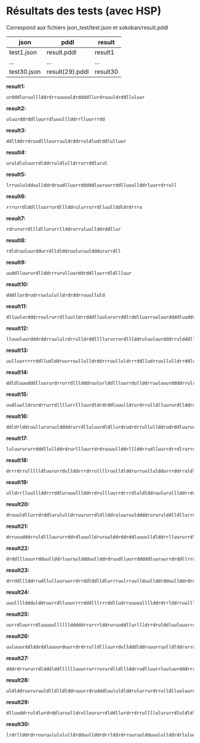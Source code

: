 # Résultats des tests (avec HSP)

Correspond aux fichiers json_test/test.json et sokoban/result.pddl

| json        | pddl            | result   |
|-------------|-----------------|----------|
| test1.json  | result.pddl     | result1  |
| ...         | ...             | ...      |
| test30.json | result(29).pddl | result30 |

**result1:**

	urdddluruulllddrdrruuuuuldrddddllurdruuuldrddlluluur  
**result2:**

	uluurddrddlluurrdluuulllddrrlluurrrdd  
**result3:**

	ddllddrrdruudllluurruuldrddrruldludrddlulluur  
**result4:**

	uruldluluurrdlddrruldlulldrrurrddlurul  
**result5:**

	lrruululdduullddrdruudlluurrdddddluuruurrddlluuullddrluurrdrrull  
**result6:**

	rrrurrdlddllluurrurdlllddrulurrurrdlluullddldrdrrru  
**result7:**

	rdrururrdllldllururrllddrurruluullddrddllur  
**result8:**

	rdldruuluurddurrdlldlddruuluruuldddururrdll  
**result9:**

	uuddlluururdllddrrrurulluurddrddlluurrdldllluur  
**result10:**

	dddllurdrudrruulululldrdrddrruuulluld  
**result11:**

	dlluulurdddrruulrurrdlluulldrrdddlluulururrddlrddlluurruuluurddddluuddrrrulldllddrrudlluurrurrdlluulldrrdddlluulururruuld  
**result12:**

	lluuuluurdddrddrruululrdrrulldrddllllururrurdlllddruluuluurdddrruldddllurdruluuluurddddrdluuurdrurrdllulldddrrru  
**result13:**

	uulluurrrrrddlludlddruurruullulldrddrrruulluldrrrddlludrruullulldrrddlurdddluuruuulldlddrrlluururrdddrruulrddlllddru  
**result14:**

	ddldluuudddlluururdrrurrdllldddruulurlddllluurrdullddrruuluuurddddrrulrdddluluullddrruuluurdddurrurrdl  
**result15:**

	uudluulldrurdrrurrdllllurrllluurdldrdrddluuulldrurdrrulldlluururdllddruruuldrddrddluurrrrul
**result16:**

	ddldrlddruullururuulddddrurrdlluluurdldllurdrudrdrrullullddrudrddluururrdluldllurrulddddruuluuruuld
**result17:**

	luluurururrdddllullddrdrurllluurrdrdruuuullddrlllddrrudlluurrdrrdlrurrdllulluuurrddldlullddrdruurrdrrullullddrurrdluuuullddd
**result18:**

	drrrdrrullllldluururrdullddrrrdrrullllruulldlddrurruullulddurrrddrruldllluluurdrrurddrddlullldlurrrudrrululdrdl
**result19:**

	ulldrrlluulllddrrrddluruuulllddrrdrullluurrdrrrdluldlddruulurulllddrrdrurruurrddlllruurdrdll
**result20:**

	druuuldllurrdrddlurululldrruururrdldllddruluuruulddddrururulddlldllurrdrddlurululldrr
**result21:**

	drruuudddrruldllluururrddrdluuulldruruulddrddrddluuuulldlddrrlluururrdldrrddluuddrrrulldluluuuuurd
**result22:**

	drddllluuurrdduullddrluuruulddduullddrdruudlluurrdddddluuruurrdrddllrruululluurdlllddrdruuddlddrurrruulululdrrdrddlllluuluurlddrddrrrruuldrdllldlu
**result23:**

	drrddlllddrrudllulluuruurrdrrddlddlldlurrruulrruullduullddrdduullddrdruudlluuruurrdrrddllrddlruuruulldldruuulllddrldldr
**result24:**

	uuulllldddulddruurrdlluuurrrrdddlllrrrddlludrruuuuullllddrdrrlddrruulllulldrdrluurrdlrrrddllulurlulldrrllldrlddruulururrddlruulldrllddrulururuurrrrdd
**result25:**

	uurrdluurrrdluuuuulllllldddddrrurrrlddruruuddllurllldrrdrulddluuluuurrddlrdrrruuldldllllluuuuurrrrrrdddrdlrdlllll
**result26:**

	uuluuurddlddrddluuuurduurrdrdrrulldllluurrdulldddlddruuurruulldlddrurruullulddurrrddllulurdddluulldrruruuldrdldllurdrdruudrrurrdlllldddlu
**result27:**

	dddrdrrururrdldddlddlllllluuurrurrrururdlldlllddrrudlluurrluuluurdddrrrurrdlllldddllulldddrrrrrruuruuddlddlllllluuurruuuddddrruuululdduruuuldrddrrrurrdlllldluu
**result28:**

	uldlddruururuuldlldlldlddruuurrdrudddluululdlddrulurrurdrrulldlluuluurddddlddrulurrrurdurruuldrdldlluurlddllurdrrruruuld
**result29:**

	dlluuddrruldlurdrddluruulldrulluururrdlddllurdrrdrrullllulururrdluldldldrrdrruldddruluuuluurd
**result30:**

	lrdrllddrdrruuruululululldrdduullddrdrrlddrdrruuruuldduuulullddrdrluluurrdrdrddlullulldrddrdrrudllulluruulluururddd